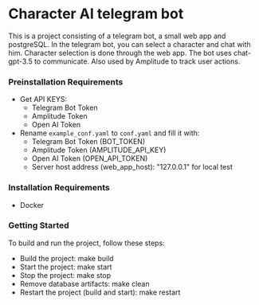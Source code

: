 # Character AI telegram bot
This is a project consisting of a telegram bot, a small web app and postgreSQL.
In the telegram bot, you can select a character and chat with him. 
Character selection is done through the web app. 
The bot uses chat-gpt-3.5 to communicate. 
Also used by Amplitude to track user actions.


### Preinstallation Requirements 
 - Get API KEYS:
    * Telegram Bot Token
    * Amplitude Token
    * Open AI Token
- Rename `example_conf.yaml` to `conf.yaml` and fill it with:
    * Telegram Bot Token (BOT_TOKEN)
    * Amplitude Token (AMPLITUDE_API_KEY)
    * Open AI Token (OPEN_API_TOKEN)
    * Server host address (web_app_host): "127.0.0.1" for local test
    
### Installation Requirements
 - Docker      

### Getting Started  
To build and run the project, follow these steps:   

- Build the project: make build   
- Start the project: make start   
- Stop the project: make stop 
- Remove database artifacts: make clean   
- Restart the project (build and start): make restart 


